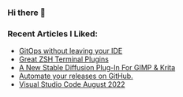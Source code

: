 ### Hi there 👋

<!--
**AporiaAviel/AporiaAviel** is a ✨ _special_ ✨ repository because its `README.md` (this file) appears on your GitHub profile.

Here are some ideas to get you started:

- 🔭 I’m currently working on ...
- 🌱 I’m currently learning ...
- 👯 I’m looking to collaborate on ...
- 🤔 I’m looking for help with ...
- 💬 Ask me about ...
- 📫 How to reach me: ...
- 😄 Pronouns: ...
- ⚡ Fun fact: ...
-->

### Recent Articles I Liked:
<!-- daily.dev BOOKMARKS:START -->
- [GitOps without leaving your IDE](https://app.daily.dev/posts/7CkwRzdtl?utm_source=rss&utm_medium=bookmarks&utm_campaign=hkZyw3MsbnmTEcaw1gWnR)
- [Great ZSH Terminal Plugins](https://app.daily.dev/posts/e6uUn_zX-?utm_source=rss&utm_medium=bookmarks&utm_campaign=hkZyw3MsbnmTEcaw1gWnR)
- [A New Stable Diffusion Plug-In For GIMP &amp; Krita](https://app.daily.dev/posts/l5_gLJxIj?utm_source=rss&utm_medium=bookmarks&utm_campaign=hkZyw3MsbnmTEcaw1gWnR)
- [Automate your releases on GitHub.](https://app.daily.dev/posts/QTzl8rLK2?utm_source=rss&utm_medium=bookmarks&utm_campaign=hkZyw3MsbnmTEcaw1gWnR)
- [Visual Studio Code August 2022](https://app.daily.dev/posts/Z1gq4iPFT?utm_source=rss&utm_medium=bookmarks&utm_campaign=hkZyw3MsbnmTEcaw1gWnR)
<!-- daily.dev BOOKMARKS:END -->
